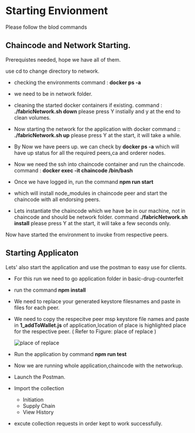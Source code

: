 # Starting Envionment

Please follow the blod commands

## Chaincode and Network Starting.

Prerequistes needed, hope we have all of them.

use cd to change directory to network.

- checking the environments
  command : **docker ps -a**
- we need to be in network folder.
- cleaning the started docker containers if existing.
  command : **./fabricNetwork.sh down** please press Y instially and y at the end to clean volumes.
- Now starting the network for the application with docker
  command :: **./fabricNetwork.sh up** please press Y at the start, it will take a while.
- By Now we have peers up. we can check by **docker ps -a** which will have up status for all the required peers,ca and orderer nodes.

- Now we need the ssh into chaincode container and run the chaincode.
  command : **docker exec -it chaincode /bin/bash**
- Once we have logged in, run the command **npm run start**
- which will install node_modules in chaincode peer and start the chaincode with all endorsing peers.
- Lets instantiate the chaincode which we have be in our machine, not in chaincode and should be network folder.
  command **./fabricNetwork.sh install** please press Y at the start, it will take a few seconds only.

Now have started the environment to invoke from respective peers.

## Starting Applicaton

Lets' also start the application and use the postman to easy use for clients.

- For this run we need to go application folder in basic-drug-counterfeit
- run the command **npm install**
- We need to replace your generated keystore filesnames and paste in files
  for each peer.
- We need to copy the respecitve peer msp keystore file names and paste in **1_addToWallet.js** of application,location of place is highlighted place for the respective peer. ( Refer to Figure: place of replace )

  ![place of replace](docs/blue-highlighed-wallet.png)

- Run the application by command **npm run test**
- Now we are running whole application,chaincode with the networkup.
- Launch the Postman.
- Import the collection
  - Initiation
  - Supply Chain
  - View History
- excute collection requests in order kept to work successfully.
